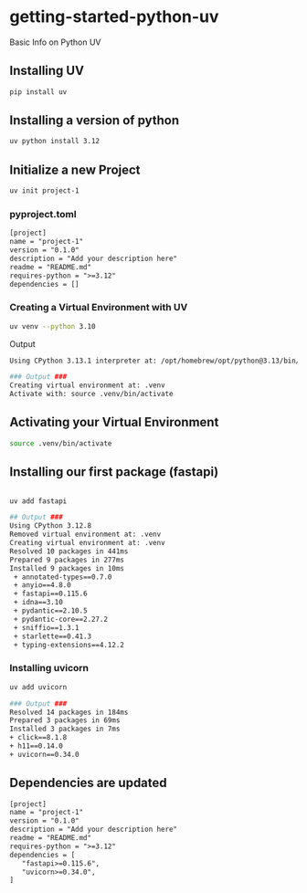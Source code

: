# getting-started-python-uv
Basic Info on Python UV 

## Installing UV

```bash
pip install uv
```

## Installing a version of python

```bash
uv python install 3.12
```

## Initialize a new Project

```bash
uv init project-1
```


### pyproject.toml

```txt
[project]
name = "project-1"
version = "0.1.0"
description = "Add your description here"
readme = "README.md"
requires-python = ">=3.12"
dependencies = []

```

### Creating a Virtual Environment with UV

```bash
uv venv --python 3.10
```

Output
```bash
Using CPython 3.13.1 interpreter at: /opt/homebrew/opt/python@3.13/bin/python3.13

### Output ###
Creating virtual environment at: .venv
Activate with: source .venv/bin/activate
```

## Activating your Virtual Environment

```bash
source .venv/bin/activate
```

## Installing our first package (fastapi)

```bash

uv add fastapi

## Output ###
Using CPython 3.12.8
Removed virtual environment at: .venv
Creating virtual environment at: .venv
Resolved 10 packages in 441ms
Prepared 9 packages in 277ms
Installed 9 packages in 10ms
 + annotated-types==0.7.0
 + anyio==4.8.0
 + fastapi==0.115.6
 + idna==3.10
 + pydantic==2.10.5
 + pydantic-core==2.27.2
 + sniffio==1.3.1
 + starlette==0.41.3
 + typing-extensions==4.12.2
 ```

 ### Installing uvicorn

 ```bash
 uv add uvicorn

 ### Output ###
Resolved 14 packages in 184ms
Prepared 3 packages in 69ms
Installed 3 packages in 7ms
 + click==8.1.8
 + h11==0.14.0
 + uvicorn==0.34.0
 ```

 ## Dependencies are updated

 ```txt
 [project]
name = "project-1"
version = "0.1.0"
description = "Add your description here"
readme = "README.md"
requires-python = ">=3.12"
dependencies = [
    "fastapi>=0.115.6",
    "uvicorn>=0.34.0",
]
```